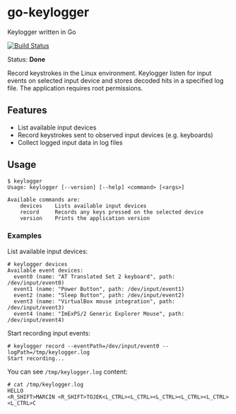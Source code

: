 # go-keylogger
Keylogger written in Go

[![Build Status](https://travis-ci.org/mtojek/go-keylogger.svg?branch=master)](https://travis-ci.org/mtojek/go-keylogger)

Status: **Done**

Record keystrokes in the Linux environment. Keylogger listen for input events on selected input device and stores decoded hits in a specified log file. The application requires root permissions.

## Features

* List available input devices
* Record keystrokes sent to observed input devices (e.g. keyboards)
* Collect logged input data in log files

## Usage

~~~
$ keylogger 
Usage: keylogger [--version] [--help] <command> [<args>]

Available commands are:
    devices    Lists available input devices
    record     Records any keys pressed on the selected device
    version    Prints the application version
~~~

### Examples

List available input devices:

~~~
# keylogger devices
Available event devices:
  event0 (name: "AT Translated Set 2 keyboard", path: /dev/input/event0)
  event1 (name: "Power Button", path: /dev/input/event1)
  event2 (name: "Sleep Button", path: /dev/input/event2)
  event3 (name: "VirtualBox mouse integration", path: /dev/input/event3)
  event4 (name: "ImExPS/2 Generic Explorer Mouse", path: /dev/input/event4)
~~~

Start recording input events:

~~~
# keylogger record --eventPath=/dev/input/event0 --logPath=/tmp/keylogger.log
Start recording...
~~~

You can see ```/tmp/keylogger.log``` content:

~~~
# cat /tmp/keylogger.log 
HELLO
<R_SHIFT>MARCIN <R_SHIFT>TOJEK<L_CTRL><L_CTRL><L_CTRL><L_CTRL><L_CTRL><L_CTRL>C
~~~
